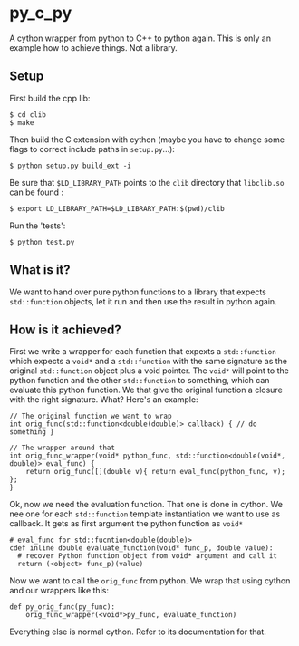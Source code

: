 # py_c_py
A cython wrapper from python to C++ to python again. This is only an example how to achieve things. Not a library. 


## Setup
First build the cpp lib:

    $ cd clib
    $ make

Then build the C extension with cython (maybe you have to change some flags to correct include paths in `setup.py`...):

    $ python setup.py build_ext -i
    
Be sure that `$LD_LIBRARY_PATH` points to the `clib` directory that `libclib.so` can be found :

    $ export LD_LIBRARY_PATH=$LD_LIBRARY_PATH:$(pwd)/clib
    
Run the 'tests':

    $ python test.py
    
    
## What is it?

We want to hand over pure python functions to a library that expects `std::function` objects, let it run and then use the result in python again.

## How is it achieved?
First we write a wrapper for each function that expexts a `std::function` which expects a `void*` and a `std::function` with the same signature as the original `std::function` object plus a void pointer.
The `void*` will point to the python function and the other `std::function` to something, which can evaluate this python function. We that give the original function a closure with the right signature.
What? Here's an example:

    // The original function we want to wrap
    int orig_func(std::function<double(double)> callback) { // do something }
    
    // The wrapper around that
    int orig_func_wrapper(void* python_func, std::function<double(void*, double)> eval_func) {
        return orig_func([](double v){ return eval_func(python_func, v); };
    }

Ok, now we need the evaluation function. That one is done in cython. We nee one for each `std::function` template instantiation we want to use as callback. It gets as first argument the python function as `void*`

    # eval_func for std::fucntion<double(double)> 
    cdef inline double evaluate_function(void* func_p, double value):
      # recover Python function object from void* argument and call it
      return (<object> func_p)(value)
      
Now we want to call the `orig_func` from python. We wrap that using cython and our wrappers like this:

    def py_orig_func(py_func):
        orig_func_wrapper(<void*>py_func, evaluate_function)

Everything else is normal cython. Refer to its documentation for that.
